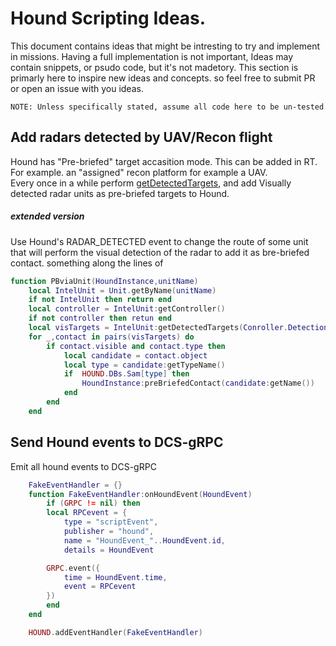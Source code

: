 
# Hound Scripting Ideas.
This document contains ideas that might be intresting to try and implement in missions.
Having a full implementation is not important, Ideas may contain snippets, or psudo code, but it's not madetory.
This section is primarly here to inspire new ideas and concepts. so feel free to submit PR or open an issue with you ideas.

`NOTE: Unless specifically stated, assume all code here to be un-tested`

## Add radars detected by UAV/Recon flight
Hound has "Pre-briefed" target accasition mode. This can be added in RT. 
For example. an "assigned" recon platform for example a UAV.  
Every once in a while perform [getDetectedTargets](https://wiki.hoggitworld.com/view/DCS_func_getDetectedTargets), and add Visually detected radar units as pre-briefed targets to Hound.

##### extended version
Use Hound's RADAR_DETECTED event to change the route of some unit that will perform the visual detection of the radar to add it as bre-briefed contact.
something along the lines of
```lua
function PBviaUnit(HoundInstance,unitName)
    local IntelUnit = Unit.getByName(unitName)
    if not IntelUnit then return end
    local controller = IntelUnit:getController()
    if not controller then retun end
    local visTargets = IntelUnit:getDetectedTargets(Conroller.Detection.VISUAL,Conroller.Detection.OPTIC)
    for _,contact in pairs(visTargets) do
        if contact.visible and contact.type then
            local candidate = contact.object
            local type = candidate:getTypeName()
            if  HOUND.DBs.Sam[type] then
                HoundInstance:preBriefedContact(candidate:getName())
            end
        end
    end
```

## Send Hound events to DCS-gRPC
Emit all hound events to DCS-gRPC
```lua
    FakeEventHandler = {}
    function FakeEventHandler:onHoundEvent(HoundEvent)
        if (GRPC != nil) then
        local RPCevent = {
            type = "scriptEvent",
            publisher = "hound",
            name = "HoundEvent_"..HoundEvent.id,
            details = HoundEvent

        GRPC.event({
            time = HoundEvent.time,
            event = RPCevent
        })
        end
    end

    HOUND.addEventHandler(FakeEventHandler)
```